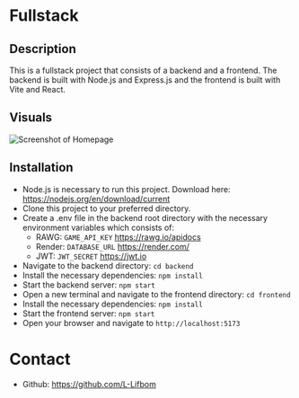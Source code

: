 # Fullstack

## Description
This is a fullstack project that consists of a backend and a frontend. The backend is built with Node.js and Express.js and the frontend is built with Vite and React.

## Visuals
![Screenshot of Homepage](src/assets/Screenshot.png)

## Installation
- Node.js is necessary to run this project. Download here: https://nodejs.org/en/download/current
- Clone this project to your preferred directory.
- Create a .env file in the backend root directory with the necessary environment variables which consists of:
  - RAWG: `GAME_API_KEY` https://rawg.io/apidocs
  - Render: `DATABASE_URL` https://render.com/
  - JWT: `JWT_SECRET` https://jwt.io
- Navigate to the backend directory: `cd backend`
- Install the necessary dependencies: `npm install`
- Start the backend server: `npm start`
- Open a new terminal and navigate to the frontend directory: `cd frontend`
- Install the necessary dependencies: `npm install`
- Start the frontend server: `npm start`
- Open your browser and navigate to `http://localhost:5173`

# Contact
- Github: https://github.com/L-Lifbom
